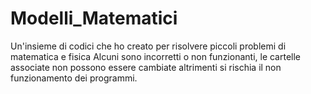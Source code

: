 # Modelli_Matematici
Un'insieme di codici che ho creato per risolvere piccoli problemi di matematica e fisica
Alcuni sono incorretti o non funzionanti, le cartelle associate non possono essere cambiate altrimenti si rischia il non funzionamento dei programmi.
